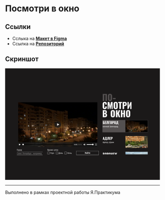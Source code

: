 # Посмотри в окно

## Ссылки
* Сслыка на **[Макет в Figma](https://www.figma.com/design/QHcvX1RsUI89CulRB7HLk6/)**
* Ссылка на **[Репозиторий](https://github.com/kr1sta1l/posmotri_v_okno)**

## Скриншот
![](screenshot.png)

---
Выполнено в рамках проектной работы Я.Практикума
